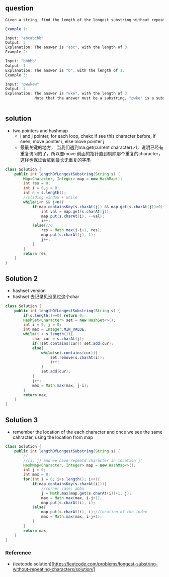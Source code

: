 ## question
```java
Given a string, find the length of the longest substring without repeating characters.

Example 1:

Input: "abcabcbb"
Output: 3 
Explanation: The answer is "abc", with the length of 3. 
Example 2:

Input: "bbbbb"
Output: 1
Explanation: The answer is "b", with the length of 1.
Example 3:

Input: "pwwkew"
Output: 3
Explanation: The answer is "wke", with the length of 3. 
             Note that the answer must be a substring, "pwke" is a subsequence and not a substring.
             
```

## solution
- two pointers and hashmap
  - i and j pointer, for each loop, chekc if see this character before, if seen, move pointer i, else move pointer j
  - 最最关键的地方， 当我们遇到ma.get(current character)>1，说明已经有重复访问的了，所以要move 前面的指针直到剔除那个重复的character，这样也保证会拿到最长无重复的字串
```java
class Solution {
    public int lengthOfLongestSubstring(String s) {
        Map<Character, Integer> map = new HashMap();
        int res = 0;
        int i = 0,j = 0;
        int n = s.length();
        //sliding window + while
        while(i<n && j<n){
            if(map.containsKey(s.charAt(j)) && map.get(s.charAt(j))>0){
                int val = map.get(s.charAt(j));
                map.put(s.charAt(i), --val);          
                i++;
            }else{//0
                res = Math.max(j-i+1, res);
                map.put(s.charAt(j), 1);
                j++;
            }
        }
        return res;
    }
}
```

## Solution 2
- hashset version
- hashset 去记录见没见过这个char
```java
class Solution {
    public int lengthOfLongestSubstring(String s) {
        if(s.length()==0) return 0;
        HashSet<Character> set = new HashSet<>();
        int i = 0, j = 0;
        int max = Integer.MIN_VALUE;
        while(j < s.length()){
            char cur = s.charAt(j);
            if(!set.contains(cur)) set.add(cur);
            else{
                while(set.contains(cur)){
                    set.remove(s.charAt(i));
                    i++;
                }
                set.add(cur);
            }
            j++;
            max = Math.max(max, j-i);
        }
        return max;
    }
}
```

## Solution 3
- remember the location of the each character and once we see the same cahracter, using the location from map
```java
class Solution {
    public int lengthOfLongestSubstring(String s) {
        //
        //[i, j) and we have repeatd character in location j'
        HashMap<Character, Integer> map = new HashMap<>();
        int j = 0;
        int max = 0;
        for(int i = 0; i<s.length(); i++){
            if(map.containsKey(s.charAt(i))){
                //corner case: abba 
                j = Math.max(map.get(s.charAt(i))+1, j);
                max = Math.max(max, i-j+1);
                map.put(s.charAt(i), i);
            }else{
                map.put(s.charAt(i), i);//location of the index
                max = Math.max(max, i-j+1);
            }
        }
        return max;
    }
}
```
### Reference
- (leetcode solution)[https://leetcode.com/problems/longest-substring-without-repeating-characters/solution/] 
